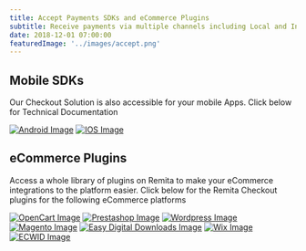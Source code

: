 ```yaml
---
title: Accept Payments SDKs and eCommerce Plugins
subtitle: Receive payments via multiple channels including Local and International Debit/Credit Cards, Online Banking, USSD etc.
date: 2018-12-01 07:00:00
featuredImage: '../images/accept.png'
---
```



## Mobile SDKs

Our Checkout Solution is also accessible for your mobile Apps. Click below for Technical Documentation

[![Android Image](https://www.remita.net/developers/assets/minimal/images/plugins/Android_Sdk_Img.png)](https://github.com/RemitaNet/rits-android-sdk) [![IOS Image](https://www.remita.net/developers/assets/minimal/images/plugins/ios_sdk_Img.png)](https://github.com/RemitaNet/remita-ios-sdk)


## eCommerce Plugins

Access a whole library of plugins on Remita to make your eCommerce integrations to the platform easier. Click below for the Remita Checkout plugins for the following eCommerce platforms

[![OpenCart Image](https://www.remita.net/developers/assets/minimal/images/plugins/Opencart_Img.png)](https://www.opencart.com/index.php?route=marketplace/extension/info&extension_id=22787)  [![Prestashop Image](https://www.remita.net/developers/assets/minimal/images/plugins/Prestashop_Img.png)](https://github.com/RemitaNet/remita-prestashop-1.6)  [![Wordpress Image](https://www.remita.net/developers/assets/minimal/images/plugins/Woocommerce_Img.png)](https://wordpress.org/plugins/remita-payment-gateway/)
[![Magento Image](https://www.remita.net/developers/assets/minimal/images/plugins/Magento_Img.png)](https://github.com/RemitaNet/remita-magento-2.x)  [![Easy Digital Downloads Image](https://www.remita.net/developers/assets/minimal/images/plugins/easydigitaldownloads_Img.png)](https://wordpress.org/plugins/remita-payment-gateway-for-easy-digital-downloads/)  [![Wix Image](https://uc2b264fc1a89c9c2c85a87ffed6.previews.dropboxusercontent.com/p/thumb/AA8SE6dA0p3h-M5PACd_QRp_ZqFMHtdqWIGtq-8XZQn5xwvpRQCFLLXGHOXOF9ouiDHHS21aEgCgltqXVkLYrjBOx_cbhzU1AHyw8dpZzGK0NTpp31uDAVYwuLgM11VeI2iCt-CPYg03zKbfHJWwgfK_lNBtNxnAZjFVYPv_YPztSRKYHxyZ0o5i8jFEbGkeln3_nhvQKdf_mZxMJq180eHdDAMW6X62p4YpFXGeTTo98UDQuYy6MzLnxgkURS59wqWOVLO3voNoQXKD704FllVLn6clT_RozLmgkwi0N227GGRwAfcu2Tk2J6neVlKmoTqazDDMORfjjp2-trqNaQGbiyzD2Oh_FKPHFZMIGGdSz90uJYuwTBwY2wDV14KKhdVPrs8zGfv3hBD7NMNP6OfR/p.png?size=2048x1536&size_mode=3)](https://github.com/RemitaNet/remita-wix)[![ECWID Image](https://ucbedc0fedfbdc0405591a47740d.previews.dropboxusercontent.com/p/thumb/AA9REd7KnwVqylUn1OipaXYvJZn49KFbVrm_COp83CPqgQRJiKv8G0uLWF3Ri4SVQV5LvBOimX6-FnYIHGEngpFeIw_oL5GaCfEXdyS5zN_-UmSKOEyN1qWNUOlLkpV7jZdnY1ttb3xt0EFj3WpEl-JnhxXaxs3-ffwnGKvOdrGAgcw9msnMn1zPD1wLXXQzOJjW4amIx0s1HHE2kTozXrRV_RaomHMOe1upgHZQbzfGEM-RH90Jj-uy58aTDemgys7mprU97Ubguasd_zn84VPFknPTmu5CAG2k9-djMX7OVKl-62sGqAkBQ8alDLdpbJCnwpsFLLANdnG1p_Af7FZgLQhJee_Ex5LxHBD3hxY4MoHXo2iaQv_GrOJMQ-ZNxqFOc_dhR1o28wdac10E8K_x/p.png?fv_content=true&size_mode=5)](https://github.com/RemitaNet/remita-ecwid)
